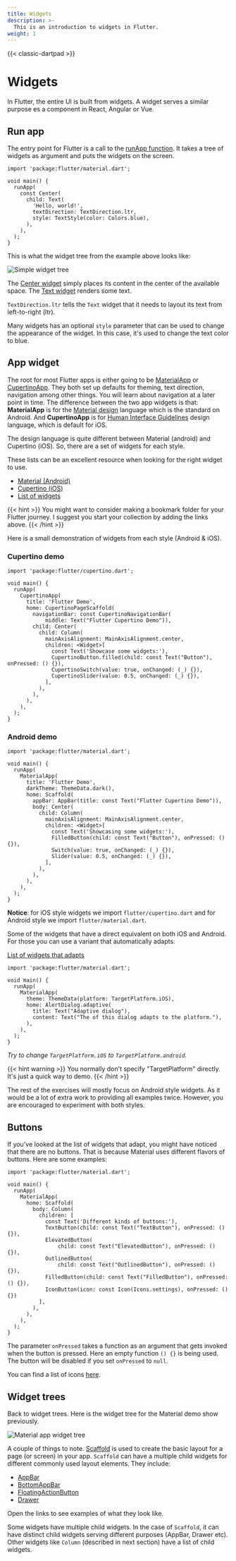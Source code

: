 ```yaml
---
title: Widgets
description: >-
  This is an introduction to widgets in Flutter.
weight: 1
---
```


{{< classic-dartpad >}}

# Widgets

In Flutter, the entire UI is built from widgets.
A widget serves a similar purpose es a component in React, Angular or Vue.

## Run app

The entry point for Flutter is a call to the [runApp function](https://api.flutter.dev/flutter/widgets/runApp.html).
It takes a tree of widgets as argument and puts the widgets on the screen.

```run-dartpad:theme-dark:mode-flutter:run-false:width-100%:height-360px
import 'package:flutter/material.dart';

void main() {
  runApp(
    const Center(
      child: Text(
        'Hello, world!',
        textDirection: TextDirection.ltr,
        style: TextStyle(color: Colors.blue),
      ),
    ),
  );
}
```

This is what the widget tree from the example above looks like:

![Simple widget tree](images/simple_app.drawio.svg "Widget tree from the example above")

The [Center widget](https://api.flutter.dev/flutter/widgets/Center-class.html)
simply places its content in the center of the available space.
The [Text widget](https://api.flutter.dev/flutter/widgets/Text-class.html) renders some text.

`TextDirection.ltr` tells the `Text` widget that it needs to layout its text
from left-to-right (ltr).

Many widgets has an optional `style` parameter that can be used to change the
appearance of the widget.
In this case, it's used to change the text color to blue.

## App widget

The root for most Flutter apps is either going to be [MaterialApp](https://api.flutter.dev/flutter/material/MaterialApp-class.html) or [CupertinoApp](https://api.flutter.dev/flutter/cupertino/CupertinoApp-class.html).
They both set up defaults for theming, text direction, navigation among other things.
You will learn about navigation at a later point in time.
The difference between the two app widgets is that: **MaterialApp** is for the
[Material design](https://m3.material.io/) language which is the standard on
Android.
And **CupertinoApp** is for [Human Interface
Guidelines](https://developer.apple.com/design/human-interface-guidelines/)
design language, which is default for iOS.

The design language is quite different between Material (android) and Cupertino
(iOS).
So, there are a set of widgets for each style.

These lists can be an excellent resource when looking for the right widget to
use.

- [Material (Android)](https://docs.flutter.dev/ui/widgets/material)
- [Cupertino (iOS)](https://docs.flutter.dev/ui/widgets/cupertino)
- [List of widgets](https://docs.flutter.dev/reference/widgets)

{{< hint >}}
You might want to consider making a bookmark folder for your Flutter journey.
I suggest you start your collection by adding the links above.
{{< /hint >}}

Here is a small demonstration of widgets from each style (Android &
iOS).

### Cupertino demo

```run-dartpad:theme-dark:mode-flutter:run-false:width-100%:height-600px
import 'package:flutter/cupertino.dart';

void main() {
  runApp(
    CupertinoApp(
      title: 'Flutter Demo',
      home: CupertinoPageScaffold(
        navigationBar: const CupertinoNavigationBar(
            middle: Text("Flutter Cupertino Demo")),
        child: Center(
          child: Column(
            mainAxisAlignment: MainAxisAlignment.center,
            children: <Widget>[
              const Text('Showcase some widgets:'),
              CupertinoButton.filled(child: const Text("Button"), onPressed: () {}),
              CupertinoSwitch(value: true, onChanged: (_) {}),
              CupertinoSlider(value: 0.5, onChanged: (_) {}),
            ],
          ),
        ),
      ),
    ),
  );
}
```

### Android demo

```run-dartpad:theme-dark:mode-flutter:run-false:width-100%:height-600px
import 'package:flutter/material.dart';

void main() {
  runApp(
    MaterialApp(
      title: 'Flutter Demo',
      darkTheme: ThemeData.dark(),
      home: Scaffold(
        appBar: AppBar(title: const Text("Flutter Cupertino Demo")),
        body: Center(
          child: Column(
            mainAxisAlignment: MainAxisAlignment.center,
            children: <Widget>[
              const Text('Showcasing some widgets:'),
              FilledButton(child: const Text("Button"), onPressed: () {}),
              Switch(value: true, onChanged: (_) {}),
              Slider(value: 0.5, onChanged: (_) {}),
            ],
          ),
        ),
      ),
    ),
  );
}
```

**Notice**: for iOS style widgets we import `flutter/cupertino.dart` and for
Android style we import `flutter/material.dart`.

Some of the widgets that have a direct equivalent on both iOS and Android.
For those you can use a variant that automatically adapts.

[List of widgets that adapts](https://docs.flutter.dev/platform-integration/platform-adaptations#widgets-with-adaptive-constructors)

```run-dartpad:theme-dark:mode-flutter:run-false:width-100%:height-380px
import 'package:flutter/material.dart';

void main() {
  runApp(
    MaterialApp(
      theme: ThemeData(platform: TargetPlatform.iOS),
      home: AlertDialog.adaptive(
        title: Text("Adaptive dialog"),
        content: Text("The of this dialog adapts to the platform."),
      ),
    ),
  );
}
```

_Try to change `TargetPlatform.iOS` to `TargetPlatform.android`._

{{< hint warning >}}
You normally don't specify "TargetPlatform" directly.
It's just a quick way to demo.
{{< /hint >}}


The rest of the exercises will mostly focus on Android style widgets.
As it would be a lot of extra work to providing all examples twice.
However, you are encouraged to experiment with both styles.

## Buttons

If you've looked at the list of widgets that adapt, you might have noticed that
there are no buttons.
That is because Material uses different flavors of buttons.
Here are some examples:

```run-dartpad:theme-dark:mode-flutter:run-false:width-100%:height-550px
import 'package:flutter/material.dart';

void main() {
  runApp(
    MaterialApp(
      home: Scaffold(
        body: Column(
          children: [
            const Text('Different kinds of buttons:'),
            TextButton(child: const Text("TextButton"), onPressed: () {}),
            ElevatedButton(
                child: const Text("ElevatedButton"), onPressed: () {}),
            OutlinedButton(
                child: const Text("OutlinedButton"), onPressed: () {}),
            FilledButton(child: const Text("FilledButton"), onPressed: () {}),
            IconButton(icon: const Icon(Icons.settings), onPressed: () {})
          ],
        ),
      ),
    ),
  );
}
```

The parameter `onPressed` takes a function as an argument that gets invoked
when the button is pressed.
Here an empty function `() {}` is being used.
The button will be disabled if you set `onPressed` to `null`.

You can find a list of icons [here](https://fonts.google.com/icons?icon.platform=flutter).

## Widget trees

Back to widget trees.
Here is the widget tree for the Material demo show previously.

![Material app widget tree](images/material_demo.drawio.svg "Widget tree for Material demo")

A couple of things to note.
[Scaffold](https://api.flutter.dev/flutter/material/Scaffold-class.html) is
used to create the basic layout for a page (or screen) in your app.
`Scaffold` can have a multiple child widgets for different commonly used layout elements.
They include:

- [AppBar](https://api.flutter.dev/flutter/material/AppBar-class.html)
- [BottomAppBar](https://api.flutter.dev/flutter/material/BottomAppBar-class.html)
- [FloatingActionButton](https://api.flutter.dev/flutter/material/FloatingActionButton-class.html)
- [Drawer](https://api.flutter.dev/flutter/material/Drawer-class.html)

Open the links to see examples of what they look like.

Some widgets have multiple child widgets.
In the case of `Scaffold`, it can have distinct child widgets serving different
purposes (AppBar, Drawer etc).
Other widgets like `Column` (described in next section) have a list of child
widgets.
